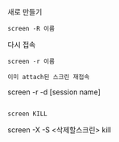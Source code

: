 새로 만들기

```
screen -R 이름
```

다시 접속

```
screen -r 이름 
```

```
이미 attach된 스크린 재접속

```
screen -r -d [session name] 
```

screen KILL
```
screen -X -S <삭제할스크린> kill
```
